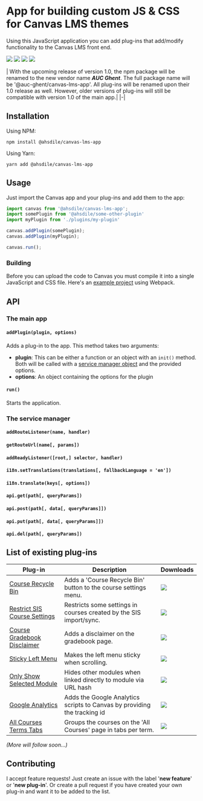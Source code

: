# App for building custom JS & CSS for Canvas LMS themes

Using this JavaScript application you can add plug-ins that add/modify functionality to the Canvas LMS front end.

[![](https://img.shields.io/npm/v/@ahsdile/canvas-lms-app.svg)](https://www.npmjs.com/package/@ahsdile/canvas-lms-app)
[![](https://img.shields.io/github/license/auc-ghent/canvas-lms-app.svg)](https://spdx.org/licenses/MIT)
[![](https://img.shields.io/npm/dt/@ahsdile/canvas-lms-app.svg)](https://www.npmjs.com/package/@ahsdile/canvas-lms-app)
[![](https://img.shields.io/librariesio/github/auc-ghent/canvas-lms-app.svg)](https://libraries.io/npm/@ahsdile%2Fcanvas-lms-app)

| With the upcoming release of version 1.0, the npm package will be renamed to the new vendor name
***AUC Ghent***. The full package name will be '@auc-ghent/canvas-lms-app'. All plug-ins will be
renamed upon their 1.0 release as well. However, older versions of plug-ins will still be compatible
with version 1.0 of the main app.|
|-|

## Installation

Using NPM:

    npm install @ahsdile/canvas-lms-app

Using Yarn:

    yarn add @ahsdile/canvas-lms-app

## Usage

Just import the Canvas app and your plug-ins and add them to the app: 

```javascript
import canvas from '@ahsdile/canvas-lms-app';
import somePlugin from '@ahsdile/some-other-plugin'
import myPlugin from './plugins/my-plugin'

canvas.addPlugin(somePlugin);
canvas.addPlugin(myPlugin);

canvas.run();

```

### Building

Before you can upload the code to Canvas you must compile it into a single JavaScript and CSS file.
Here's an [example project](https://github.com/auc-ghent/canvas-lms-customisation-demo) using Webpack.

## API

### The main app

#### `addPlugin(plugin, options)`

Adds a plug-in to the app. This method takes two arguments:
- **plugin**: This can be either a function or an object with an `init()` method. Both will be
called with a [service manager object](#the-service-manager) and the provided options.
- **options**: An object containing the options for the plugin

#### `run()`

Starts the application. 

### The service manager 

#### `addRouteListener(name, handler)`

#### `getRouteUrl(name[, params])`

#### `addReadyListener([root,] selector, handler)`

#### `i18n.setTranslations(translations[, fallbackLanguage = 'en'])`

#### `i18n.translate(keys[, options])`

#### `api.get(path[, queryParams])`

#### `api.post(path[, data[, queryParams]])`

#### `api.put(path[, data[, queryParams]])`

#### `api.del(path[, queryParams])`

## List of existing plug-ins

| Plug-in | Description | Downloads |
| ------- | ----------- | --------- |
| [Course Recycle Bin](https://github.com/auc-ghent/canvas-lms-enable-course-recycle-bin-plugin) | Adds a 'Course Recycle Bin' button to the course settings menu. | [![](https://img.shields.io/npm/dt/@ahsdile/canvas-lms-enable-course-recycle-bin-plugin.svg)](#) |
| [Restrict SIS Course Settings](https://github.com/auc-ghent/canvas-lms-restrict-sis-course-settings-plugin) | Restricts some settings in courses created by the SIS import/sync. | [![](https://img.shields.io/npm/dt/@ahsdile/canvas-lms-restrict-sis-course-settings-plugin.svg)](#) |
| [Course Gradebook Disclaimer](https://github.com/auc-ghent/canvas-lms-gradebook-disclaimer-plugin) | Adds a disclaimer on the gradebook page. | [![](https://img.shields.io/npm/dt/@ahsdile/canvas-lms-gradebook-disclaimer-plugin.svg)](#) |
| [Sticky Left Menu](https://github.com/auc-ghent/canvas-lms-sticky-left-menu-plugin) | Makes the left menu sticky when scrolling. | [![](https://img.shields.io/npm/dt/@ahsdile/canvas-lms-sticky-left-menu-plugin.svg)](#) |
| [Only Show Selected Module](https://github.com/auc-ghent/canvas-lms-only-show-selected-module-plugin) | Hides other modules when linked directly to module via URL hash | [![](https://img.shields.io/npm/dt/@ahsdile/canvas-lms-only-show-selected-module-plugin.svg)](#) |
| [Google Analytics](https://github.com/auc-ghent/canvas-lms-google-analytics-plugin) | Adds the Google Analytics scripts to Canvas by providing the tracking id | [![](https://img.shields.io/npm/dt/@ahsdile/canvas-lms-google-analytics-plugin.svg)](#) |
| [All Courses Terms Tabs](https://github.com/auc-ghent/canvas-lms-all-courses-terms-tabs-plugin) | Groups the courses on the 'All Courses' page in tabs per term. | [![](https://img.shields.io/npm/dt/@auc-ghent/canvas-lms-all-courses-terms-tabs-plugin.svg)](#) |

*(More will follow soon...)*

## Contributing

I accept feature requests! Just create an issue with the label '**new feature**' or '**new plug-in**'.
Or create a pull request if you have created your own plug-in and want it to be added to the list.